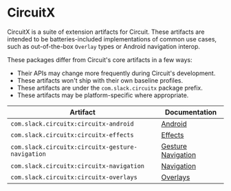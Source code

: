 CircuitX
========

CircuitX is a suite of extension artifacts for Circuit. These artifacts are intended to be
batteries-included implementations of common use cases, such as out-of-the-box `Overlay` types or
Android navigation interop.

These packages differ from Circuit's core artifacts in a few ways:

- Their APIs may change more frequently during Circuit's development.
- These artifacts won't ship with their own baseline profiles.
- These artifacts are under the `com.slack.circuitx` package prefix.
- These artifacts may be platform-specific where appropriate.

| Artifact                                         | Documentation                                        |
|--------------------------------------------------|------------------------------------------------------|
| `com.slack.circuitx:circuitx-android`            | [Android](circuitx/android.md)                       |
| `com.slack.circuitx:circuitx-effects`            | [Effects](circuitx/effects.md)                       |
| `com.slack.circuitx:circuitx-gesture-navigation` | [Gesture Navigation](circuitx/gesture-navigation.md) |
| `com.slack.circuitx:circuitx-navigation`         | [Navigation](circuitx/navigation.md)                 |
| `com.slack.circuitx:circuitx-overlays`           | [Overlays](circuitx/overlays.md)                     |
